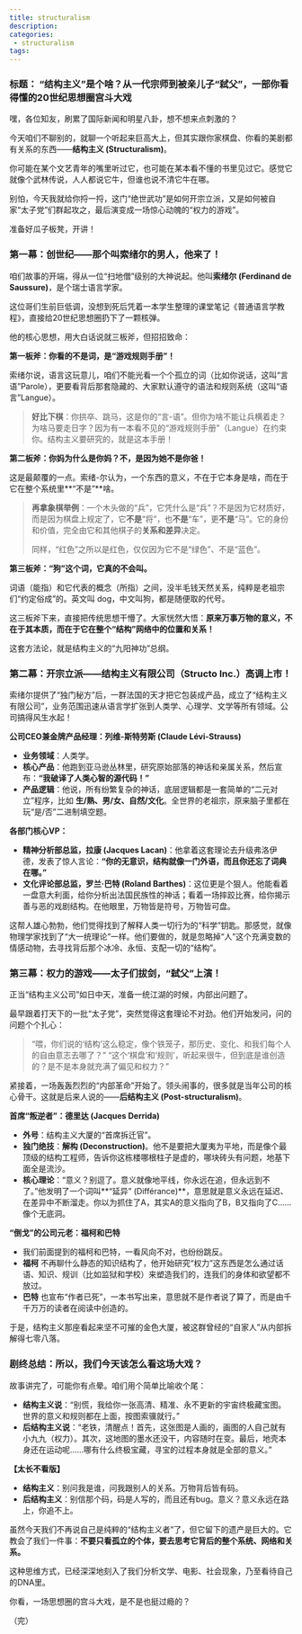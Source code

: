 ```yaml
---
title: structuralism
description:
categories:
 - structuralism
tags:
---
```


### **标题： “结构主义”是个啥？从一代宗师到被亲儿子“弑父”，一部你看得懂的20世纪思想圈宫斗大戏**

嘿，各位知友，刷累了国际新闻和明星八卦，想不想来点刺激的？

今天咱们不聊别的，就聊一个听起来巨高大上，但其实跟你家棋盘、你看的美剧都有关系的东西——**结构主义 (Structuralism)**。

你可能在某个文艺青年的嘴里听过它，也可能在某本看不懂的书里见过它。感觉它就像个武林传说，人人都说它牛，但谁也说不清它牛在哪。

别怕，今天我就给你捋一捋，这门“绝世武功”是如何开宗立派，又是如何被自家“太子党”们群起攻之，最后演变成一场惊心动魄的“权力的游戏”。

准备好瓜子板凳，开讲！

### **第一幕：创世纪——那个叫索绪尔的男人，他来了！**

咱们故事的开端，得从一位“扫地僧”级别的大神说起。他叫**索绪尔 (Ferdinand de Saussure)**，是个瑞士语言学家。

这位哥们生前巨低调，没想到死后凭着一本学生整理的课堂笔记《普通语言学教程》，直接给20世纪思想圈扔下了一颗核弹。

他的核心思想，用大白话说就三板斧，但招招致命：

**第一板斧：你看的不是词，是“游戏规则手册”！**

索绪尔说，语言这玩意儿，咱们不能光看一个个孤立的词（比如你说话，这叫“言语”Parole），更要看背后那套隐藏的、大家默认遵守的语法和规则系统（这叫“语言”Langue）。

> **好比下棋**：你拱卒、跳马，这是你的“言-语”。但你为啥不能让兵横着走？为啥马要走日字？因为有一本看不见的“游戏规则手册”（Langue）在约束你。结构主义要研究的，就是这本手册！

**第二板斧：你妈为什么是你妈？不，是因为她不是你爸！**

这是最颠覆的一点。索绪-尔认为，一个东西的意义，不在于它本身是啥，而在于它在整个系统里**“不是”**啥。

> **再拿象棋举例**：一个木头做的“兵”，它凭什么是“兵”？不是因为它材质好，而是因为棋盘上规定了，它**不是**“将”，也**不是**“车”，更**不是**“马”。它的身份和价值，完全由它和其他棋子的**关系和差异**决定。
>
> 同样，“红色”之所以是红色，仅仅因为它不是“绿色”、不是“蓝色”。

**第三板斧：“狗”这个词，它真的不会叫。**

词语（能指）和它代表的概念（所指）之间，没半毛钱天然关系，纯粹是老祖宗们“约定俗成”的。英文叫 dog，中文叫狗，都是随便取的代号。

这三板斧下来，直接把传统思想干懵了。大家恍然大悟：**原来万事万物的意义，不在于其本质，而在于它在整个“结构”网络中的位置和关系！**

这套方法论，就是结构主义的“九阳神功”总纲。

### **第二幕：开宗立派——结构主义有限公司（Structo Inc.）高调上市！**

索绪尔提供了“独门秘方”后，一群法国的天才把它包装成产品，成立了“结构主义有限公司”，业务范围迅速从语言学扩张到人类学、心理学、文学等所有领域。公司搞得风生水起！

**公司CEO兼金牌产品经理：列维-斯特劳斯 (Claude Lévi-Strauss)**

* **业务领域**：人类学。
* **核心产品**：他跑到亚马逊丛林里，研究原始部落的神话和亲属关系，然后宣布：**“我破译了人类心智的源代码！”**
* **产品逻辑**：他说，所有纷繁复杂的神话，底层逻辑都是一套简单的“二元对立”程序，比如 **生/熟、男/女、自然/文化**。全世界的老祖宗，原来脑子里都在玩“是/否”二进制填空题。

**各部门核心VP：**

* **精神分析部总监，拉康 (Jacques Lacan)**：他拿着这套理论去升级弗洛伊德，发表了惊人言论：**“你的无意识，结构就像一门外语，而且你还忘了词典在哪。”**
* **文化评论部总监，罗兰·巴特 (Roland Barthes)**：这位更是个狠人。他能看着一盘意大利面，给你分析出法国民族性的神话；看着一场摔跤比赛，给你揭示善与恶的戏剧结构。在他眼里，万物皆是符号，万物皆可盘。

这帮人雄心勃勃，他们觉得找到了解释人类一切行为的“科学”钥匙。那感觉，就像物理学家找到了“大一统理论”一样。他们要做的，就是忽略掉“人”这个充满变数的情感动物，去寻找背后那个冰冷、永恒、支配一切的“结构”。

### **第三幕：权力的游戏——太子们拔剑，“弑父”上演！**

正当“结构主义公司”如日中天，准备一统江湖的时候，内部出问题了。

最早跟着打天下的一批“太子党”，突然觉得这套理论不对劲。他们开始发问，问的问题个个扎心：

> “喂，你们说的‘结构’这么稳定，像个铁笼子，那历史、变化、和我们每个人的自由意志去哪了？”
> “这个‘棋盘’和‘规则’，听起来很牛，但到底是谁创造的？是不是本身就充满了偏见和权力？”

紧接着，一场轰轰烈烈的“内部革命”开始了。领头闹事的，很多就是当年公司的核心骨干。这就是后来人说的——**后结构主义 (Post-structuralism)**。

**首席“叛逆者”：德里达 (Jacques Derrida)**

* **外号**：结构主义大厦的“首席拆迁官”。
* **独门绝技**：**解构 (Deconstruction)**。他不是要把大厦夷为平地，而是像个最顶级的结构工程师，告诉你这栋楼哪根柱子是虚的，哪块砖头有问题，地基下面全是流沙。
* **核心理论**：“意义？别逗了。意义就像地平线，你永远在追，但永远到不了。”他发明了一个词叫**“延异” (Différance)**，意思就是意义永远在延迟、在差异中不断溜走。你以为抓住了A，其实A的意义指向了B，B又指向了C……像个无底洞。

**“倒戈”的公司元老：福柯和巴特**

* 我们前面提到的福柯和巴特，一看风向不对，也纷纷跳反。
* **福柯** 不再聊什么静态的知识结构了，他开始研究“权力”这东西是怎么通过话语、知识、规训（比如监狱和学校）来塑造我们的，连我们的身体和欲望都不放过。
* **巴特** 也宣布“作者已死”，一本书写出来，意思就不是作者说了算了，而是由千千万万的读者在阅读中创造的。

于是，结构主义那座看起来坚不可摧的金色大厦，被这群曾经的“自家人”从内部拆解得七零八落。

### **剧终总结：所以，我们今天该怎么看这场大戏？**

故事讲完了，可能你有点晕。咱们用个简单比喻收个尾：

* **结构主义说**：“别慌，我给你一张高清、精准、永不更新的宇宙终极藏宝图。世界的意义和规则都在上面，按图索骥就行。”
* **后结构主义说**：“老铁，清醒点！首先，这张图是人画的，画图的人自己就有小九九（权力）。其次，这地图的墨水还没干，内容随时在变。最后，地壳本身还在运动呢……哪有什么终极宝藏，寻宝的过程本身就是全部的意义。”

**【太长不看版】**

* **结构主义**：别问我是谁，问我跟别人的关系。万物背后皆有码。
* **后结构主义**：别信那个码，码是人写的，而且还有bug。意义？意义永远在路上，你追不上。

虽然今天我们不再说自己是纯粹的“结构主义者”了，但它留下的遗产是巨大的。它教会了我们一件事：**不要只看孤立的个体，要去思考它背后的整个系统、网络和关系。**

这种思维方式，已经深深地刻入了我们分析文学、电影、社会现象，乃至看待自己的DNA里。

你看，一场思想圈的宫斗大戏，是不是也挺过瘾的？

（完）
